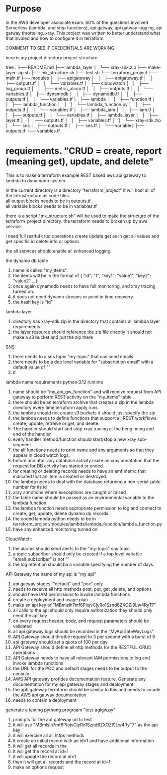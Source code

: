 # Purpose
In the AWS developer associate exam.  60% of the questions involved Serverless (lambda, and step functions), api gatway, api gatway logging, api gatway throtteling, xray.  This project was written to better understand what that involed and how to configure it in terraform



COMMENT TO SEE IF CREDEINTIALS ARE WORKING



here is my project directory project structure

tree
.
├── README.md
├── lambda_layer
│   └── xray-sdk.zip
├── make-layer-zip.sh
├── mk_structure.sh
├── test.sh
└── terraform_project
    ├── main.tf
    ├── modules
    │   ├── apigateway
    │   │   ├── apigateway.tf
    │   │   ├── outputs.tf
    │   │   └── variables.tf
    │   ├── cloudwatch
    │   │   ├── log_group.tf
    │   │   ├── metric_alarm.tf
    │   │   ├── outputs.tf
    │   │   └── variables.tf
    │   ├── dynamodb
    │   │   ├── dynamodb.tf
    │   │   ├── outputs.tf
    │   │   └── variables.tf
    │   ├── lambda
    │   │   ├── function.tf
    │   │   ├── lambda_function
    │   │   │   └── lambda_function.py
    │   │   ├── outputs.tf
    │   │   └── variables.tf
    │   ├── lambda_iam
    │   │   ├── iam.tf
    │   │   ├── outputs.tf
    │   │   └── variables.tf
    │   ├── lambda_layer
    │   │   ├── layer.tf
    │   │   ├── outputs.tf
    │   │   ├── variables.tf
    │   │   └── xray-sdk.zip
    │   └── sns
    │       ├── outputs.tf
    │       ├── sns.tf
    │       └── variables
    ├── outputs.tf
    └── variables.tf
   





# requiements.  "CRUD = create, report (meaning get), update, and delete"
This is to make a terraform  example REST based aws api gateway to lambda to dynamodb system.

In the current directory is a directory "terraform_project"   it will host all of the Infrastructure as code files.  
all output blocks needs to be in outputs.tf.  
all variable blocks needs to be in variables.tf

there is a script "mk_structure.sh"  will be used to make the structure of the terraform_project directory.  the terraform needs to broken up by aws service.   

i need full restful crud operations
   create
   update
   get as in get all values and get specific id
   delete
   info or options

   the all services should enable all enhanced logging

the dynamo db table
1) name is called "my_items". 
2) the items will be in the format of { "id": "1", "key1": "value1", "key2": "value2",...} .   
3) once again dynamodb needs to have full monitoring, and xray tracing turned on.   
4) it does not need dynamo streams or point in time recovery.    
5) the hash key is "id"


lambda layer 
1) directory has   xray-sdk.zip in the directory that contains all lambda layer requirements. 
2) the layer resource should reference the zip file directly it should not make a s3 bucket and put the zip there 

SNS:
1) there needs to a sns topic "my-topic" that can send emails
2) there needs to be a dop level variable for "subscription email"  with a default value of ""
3) if 


lambda name requirements   python 3.12 runtime
1) name should be "my_api_gw_function" and will receive request from API gateway to perform REST activity on the "my_items" table
2) there should be an terraform archive that creates a zip in the lambda directory every time terraform apply runs
3) the lambda should not create s3 buckets it should just specify the zip
4) the lambda needs to define functions that support all REST workflows.  create, update, retreive or get, and delete.
4) The handler should start and stop xray tracing at the benginning and end of the handler 
5) every handler method/function should start/stop a new xray sub-segment
6) the all functions needs to  print name and any arguments so that they appear in cloud watch logs.
7) before and after any database activity make an xray annotation that the request for DB activity has started or ended.
8) for creating or deleting records needs to have an emf metric that indicated that an item is created or destroyed.
7) the lambda needs to deal with the database returning a non-serializable number for its id
8) xray annotions where execeptions are caught or raised
9) the table name should be passed as an environmental variable to the lambda function.  
10) the lambda function needs appropriate permission to log and connect to create, get, update, delete dynamo dp records
11) the coded lambda python needs to be in terraform_project/modules/lambda/lambda_function/lambda_function.py
12) have any enhanced monitoring turned on 

CloudWatch:
1) the alarms should send alerts to the "my-topic" sns topic
2) a topic subscriber should only be created if a top level variable  "emall_subscriber" is not  "" 
3) the log retention should ba a variable specifying the number of days.

API Gateway the name of my api is "my_api"
1) api gatway stages.  "default" and "poc"  only 
2) needs to receive all http methods post, put, get ,delete, and options
3) should have IAM permissions to invoke lambda functions
4) create a deployment  and usage plan
5) make an api key of  "MBmlslh7mf6PIojvCjyRo1Sznd6ZXOZI9Lw4RyT7"
6) all calls to the api should only require authorization they should only need the api key
7) on every request header, body, and request parameters should be validated
8) all api gateway logs should be recorded in the "MyApiGateWayLogs"
9) API Gateway should throttle request to 3 per second with a burst of 6
10) api gateway should set a quota of 100 per day
11) API Gateway should define all http methods for the RESTFUL CRUD operations
12) API Gateway needs to have all relevant IAM permissions to log and invoke lambda functions
13) the URL for the POC and default stages needs to be output to the console
14) AWS API gateway profides documentation feature.   Generate any documentation for my api gateway stages and deployment
15) the apti gateway terraform should be similar to this and needs to incude the AWS api gatway documentation
16) needs to contain a deployment 

generate a testing pythong progroam "test-agigw.py"
1) prompts for the apt gateway url to test
2) it will use "MBmlslh7mf6PIojvCjyRo1Sznd6ZXOZI9Lw4RyT7" as the api key
3) it will exercise all all https methods
4) it create an initial record with an id=1 and have additional information
5) it will get all records in the 
6) it will get the record at id=1
7) it will update the record at id=1
8) then it will get all records and the record at id=1
9) make an options request
